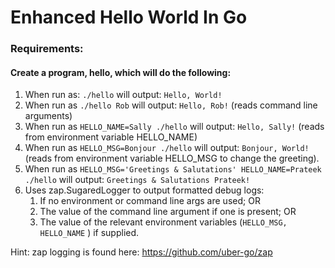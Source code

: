 # Enhanced Hello World In Go

### Requirements:
#### Create a program, hello, which will do the following:
1. When run as: `./hello` will output:  `Hello, World!`
2. When run as `./hello Rob` will output: `Hello, Rob!` (reads command line arguments)
3. When run as `HELLO_NAME=Sally ./hello` will output: `Hello, Sally!` (reads from environment variable HELLO_NAME)
4. When run as `HELLO_MSG=Bonjour ./hello`  will output: `Bonjour, World!` (reads from environment variable HELLO_MSG to change the greeting).
5. When run as `HELLO_MSG='Greetings & Salutations' HELLO_NAME=Prateek ./hello` will output: `Greetings & Salutations Prateek!`
6. Uses zap.SugaredLogger to output formatted debug logs:
   1. If no environment or command line args are used; OR 
   2. The value of the command line argument if one is present; OR 
   3. The value of the relevant environment variables (`HELLO_MSG, HELLO_NAME` ) if supplied.
      

Hint: zap logging is found here: https://github.com/uber-go/zap